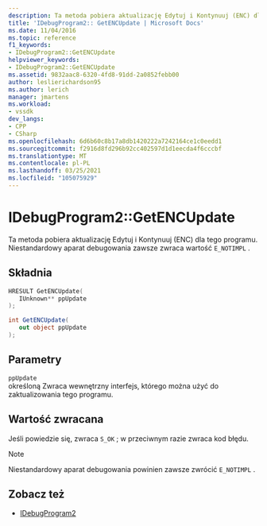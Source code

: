 ```yaml
---
description: Ta metoda pobiera aktualizację Edytuj i Kontynuuj (ENC) dla tego programu.
title: 'IDebugProgram2:: GetENCUpdate | Microsoft Docs'
ms.date: 11/04/2016
ms.topic: reference
f1_keywords:
- IDebugProgram2::GetENCUpdate
helpviewer_keywords:
- IDebugProgram2::GetENCUpdate
ms.assetid: 9832aac8-6320-4fd8-91dd-2a0852febb00
author: leslierichardson95
ms.author: lerich
manager: jmartens
ms.workload:
- vssdk
dev_langs:
- CPP
- CSharp
ms.openlocfilehash: 6d6b60c8b17a8db1420222a7242164ce1c0eedd1
ms.sourcegitcommit: f2916d8fd296b92cc402597d1d1eecda4f6cccbf
ms.translationtype: MT
ms.contentlocale: pl-PL
ms.lasthandoff: 03/25/2021
ms.locfileid: "105075929"
---
```

# <a name="idebugprogram2getencupdate"></a>IDebugProgram2::GetENCUpdate
Ta metoda pobiera aktualizację Edytuj i Kontynuuj (ENC) dla tego programu. Niestandardowy aparat debugowania zawsze zwraca wartość `E_NOTIMPL` .

## <a name="syntax"></a>Składnia

```cpp
HRESULT GetENCUpdate( 
   IUnknown** ppUpdate
);
```

```csharp
int GetENCUpdate(
   out object ppUpdate
);
```

## <a name="parameters"></a>Parametry
`ppUpdate`\
określoną Zwraca wewnętrzny interfejs, którego można użyć do zaktualizowania tego programu.

## <a name="return-value"></a>Wartość zwracana
 Jeśli powiedzie się, zwraca `S_OK` ; w przeciwnym razie zwraca kod błędu.

> [!NOTE]
> Niestandardowy aparat debugowania powinien zawsze zwrócić `E_NOTIMPL` .

## <a name="see-also"></a>Zobacz też
- [IDebugProgram2](../../../extensibility/debugger/reference/idebugprogram2.md)
